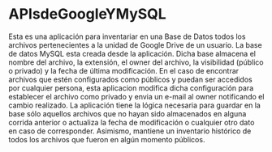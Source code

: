 # APIsdeGoogleYMySQL
Esta es una aplicación para inventariar en una Base de Datos todos los archivos pertenecientes a la unidad de Google Drive de un usuario. La base de datos MySQL esta creada desde la aplicación. Dicha base almacena el nombre del archivo, la extensión, el owner del archivo, la visibilidad (público o privado) y la fecha de última modificación. En el caso de encontrar archivos que estén configurados como públicos y puedan ser accedidos por cualquier persona, esta aplicacion modifica dicha configuración para establecer el archivo como privado y envia un e-mail al owner notificando el cambio realizado. La aplicación tiene la lógica necesaria para guardar en la base sólo aquellos archivos que no hayan sido almacenados en alguna corrida anterior o actualiza la fecha de modificación o cualquier otro dato en caso de corresponder. Asimismo, mantiene un inventario histórico de todos los archivos que fueron en algún momento públicos.
